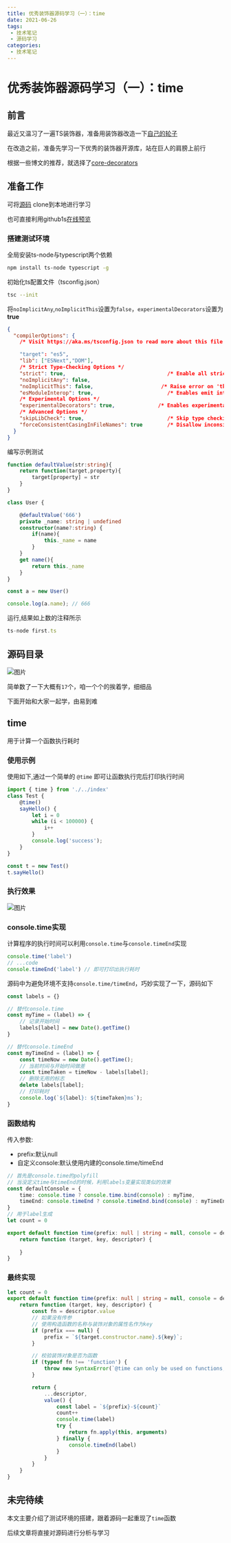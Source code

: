 ```yaml
---
title: 优秀装饰器源码学习（一）：time
date: 2021-06-26
tags:
 - 技术笔记
 - 源码学习
categories:
 - 技术笔记
---
```

# 优秀装饰器源码学习（一）：time

## 前言
最近又温习了一遍TS装饰器，准备用装饰器改造一下[自己的轮子](https://github.com/ATQQ/node-server)

在改造之前，准备先学习一下优秀的装饰器开源库，站在巨人的肩膀上前行

根据一些博文的推荐，就选择了[core-decorators](https://github1s.com/jayphelps/core-decorators)

## 准备工作
可将[源码](https://github.com/jayphelps/core-decorators) clone到本地进行学习

也可直接利用github1s[在线预览](https://github1s.com/jayphelps/core-decorators)

### 搭建测试环境

全局安装ts-node与typescript两个依赖
```sh
npm install ts-node typescript -g
```

初始化ts配置文件（tsconfig.json）
```sh
tsc --init
```

将`noImplicitAny`,`noImplicitThis`设置为`false`，`experimentalDecorators`设置为**true**
```json
{
  "compilerOptions": {
    /* Visit https://aka.ms/tsconfig.json to read more about this file */

    "target": "es5",                              
    "lib": ["ESNext","DOM"], 
    /* Strict Type-Checking Options */
    "strict": true,                                 /* Enable all strict type-checking options. */
    "noImplicitAny": false,                       
    "noImplicitThis": false,                      /* Raise error on 'this' expressions with an implied 'any' type. */
    "esModuleInterop": true,                        /* Enables emit interoperability between CommonJS and ES Modules via 
    /* Experimental Options */
    "experimentalDecorators": true,              /* Enables experimental support for ES7 decorators. */
    /* Advanced Options */
    "skipLibCheck": true,                           /* Skip type checking of declaration files. */
    "forceConsistentCasingInFileNames": true        /* Disallow inconsistently-cased references to the same file. */
  }
}

```
编写示例测试

```ts
function defaultValue(str:string){
    return function(target,property){
        target[property] = str
    }
}

class User {

    @defaultValue('666')
    private _name: string | undefined
    constructor(name?:string) {
        if(name){
            this._name = name
        }
    }
    get name(){
        return this._name
    }
}

const a = new User()

console.log(a.name); // 666
```

运行,结果如上数的注释所示
```ts
ts-node first.ts
```

## 源码目录
![图片](https://img.cdn.sugarat.top/mdImg/MTYyNDcxMjM5NTAzMQ==624712395031)

简单数了一下大概有`17`个，咱一个个的挨着学，细细品

下面开始和大家一起学，由易到难

## time
用于计算一个函数执行耗时

### 使用示例
使用如下,通过一个简单的 `@time` 即可让函数执行完后打印执行时间
```ts
import { time } from './../index'
class Test {
    @time()
    sayHello() {
        let i = 0
        while (i < 100000) {
            i++
        }
        console.log('success');
    }
}

const t = new Test()
t.sayHello()
```

### 执行效果

![图片](https://img.cdn.sugarat.top/mdImg/MTYyNDcxOTI4NjkxNQ==624719286915)


### console.time实现
计算程序的执行时间可以利用`console.time`与`console.timeEnd`实现

```ts
console.time('label')
// ...code 
console.timeEnd('label') // 即可打印出执行耗时
```

源码中为避免环境不支持`console.time/timeEnd`，巧妙实现了一下，源码如下
```ts
const labels = {}

// 替代console.time
const myTime = (label) => {
    // 记录开始时间
    labels[label] = new Date().getTime()
}

// 替代console.timeEnd
const myTimeEnd = (label) => {
    const timeNow = new Date().getTime();
    // 当前时间与开始时间做差
    const timeTaken = timeNow - labels[label];
    // 删除无用的标志
    delete labels[label];
    // 打印耗时
    console.log(`${label}: ${timeTaken}ms`);
}
```

### 函数结构
传入参数:
* prefix:默认null
* 自定义console:默认使用内建的console.time/timeEnd

```ts
// 首先是console.time的polyfill
// 当没定义time与timeEnd的时候，利用labels变量实现类似的效果
const defaultConsole = {
    time: console.time ? console.time.bind(console) : myTime,
    timeEnd: console.timeEnd ? console.timeEnd.bind(console) : myTimeEnd
}
// 用于label生成
let count = 0

export default function time(prefix: null | string = null, console = defaultConsole) {
    return function (target, key, descriptor) {
        
    }
}
```

### 最终实现
```ts
let count = 0
export default function time(prefix: null | string = null, console = defaultConsole) {
    return function (target, key, descriptor) {
        const fn = descriptor.value
        // 如果没有传参
        // 使用构造函数的名称与装饰对象的属性名作为key
        if (prefix === null) {
            prefix = `${target.constructor.name}.${key}`;
        }

        // 校验装饰对象是否为函数
        if (typeof fn !== 'function') {
            throw new SyntaxError(`@time can only be used on functions, not: ${fn}`);
        }

        return {
            ...descriptor,
            value() {
                const label = `${prefix}-${count}`
                count++
                console.time(label)
                try {
                    return fn.apply(this, arguments)
                } finally {
                    console.timeEnd(label)
                }
            }
        }
    }
}
```

## 未完待续
本文主要介绍了测试环境的搭建，跟着源码一起重现了`time`函数

后续文章将直接对源码进行分析与学习

<comment/>
<tongji/>